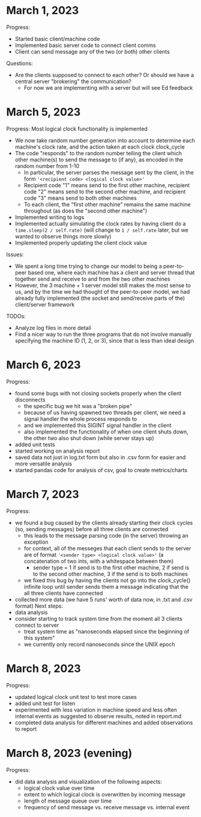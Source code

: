 March 1, 2023
=========================
Progress:
- Started basic client/machine code
- Implemented basic server code to connect client comms
- Client can send message any of the two (or both) other clients

Questions:
- Are the clients supposed to connect to each other? Or should we have a central 
  server "brokering" the communication?
    - For now we are implementing with a server but will see Ed feedback


March 5, 2023 
=========================
Progress:
Most logical clock functionality is implemented
- We now take random number generation into account to determine each machine's clock rate, and the action taken at each clock clock_cycle
- The code "responds" to the random number telling the client which other machine(s) to send the message to (if any), as encoded in the random number from 1-10
    - In particular, the server parses the message sent by the client, in the form `'<recipient code> <logical clock value>'`
    - Recipient code "1" means send to the first other machine, recipient code "2" means send to the second other machine, and recipient code "3" means send to both other machines
    - To each client, the "first other machine" remains the same machine throughout (as does the "second other machine")
- Implemented writing to logs
- Implemented actually simulating the clock rates by having client do a `time.sleep(2 / self.rate)` (will change to `1 / self.rate` later, but we wanted to observe things more slowly)
- Implemented properly updating the client clock value

Issues:
- We spent a long time trying to change our model to being a peer-to-peer based one, where each machine has a client and server thread that together send and receive to and from the two other machines
- However, the 3 machine + 1 server model still makes the most sense to us, and by the time we had thought of the peer-to-peer model, we had already fully implemented (the socket and send/receive parts of the) client/server framework

TODOs:
- Analyze log files in more detail
- Find a nicer way to run the three programs that do not involve manually specifying the machine ID (1, 2, or 3), since that is less than ideal design

March 6, 2023 
=========================
Progress:
- found some bugs with not closing sockets properly when the client disconnects
    - the specific bug we hit was a "broken pipe"
    - because of us having spawned two threads per client, we need a signal handler the whole process responds to
    - and we implemented this SIGINT signal handler in the client
    - also implemented the functionality of when one client shuts down, the other two also shut down (while server stays up)
- added unit tests
- started working on analysis report
- saved data not just in log.txt form but also in .csv form for easier and more versatile analysis
- started pandas code for analysis of csv, goal to create metrics/charts

March 7, 2023 
=========================
Progress:
- we found a bug caused by the clients already starting their clock cycles (so, sending messages) before all three clients are connected
    - this leads to the message parsing code (in the server) throwing an exception
    - for context, all of the messeges that each client sends to the server are of format `'<sender type> <logical clock value>'` (a concatenation of two ints, with a whitespace between them)
        - sender type = 1 if send is to the first other machine, 2 if send is to the second other machine, 3 if the send is to both machines
    - we fixed this bug by having the clients not go into the clock_cycle() infinite loop until sender sends them a message indicating that the all three clients have connected
- collected more data (we have 5 runs' worth of data now, in .txt and .csv format)
Next steps:
- data analysis
- consider starting to track system time from the moment all 3 clients connect to server
    - treat system time as "nanoseconds elapsed since the beginning of this system"
    - we currently only record nanoseconds since the UNIX epoch

March 8, 2023
=========================
Progress:
- updated logical clock unit test to test more cases
- added unit test for listen
- experimented with less variation in machine speed and less often internal events as suggested
  to observe results, noted in report.md
- completed data analysis for different machines and added observations to report


March 8, 2023 (evening)
=========================
Progress:
- did data analysis and visualization of the following aspects:
    - logical clock value over time
    - extent to which logical clock is overwritten by incoming message
    - length of message queue over time
    - frequency of send message vs. receive message vs. internal event